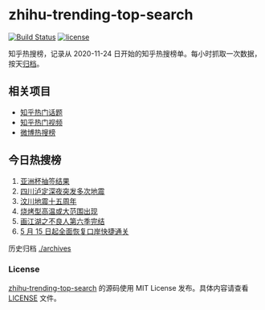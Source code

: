 # zhihu-trending-top-search

[![Build Status](https://github.com/justjavac/zhihu-trending-top-search/workflows/ci/badge.svg?branch=main)](https://github.com/justjavac/zhihu-trending-top-search/actions)
[![license](https://img.shields.io/github/license/justjavac/zhihu-trending-top-search)](https://github.com/justjavac/zhihu-trending-top-search/blob/main/LICENSE)

知乎热搜榜，记录从 2020-11-24 日开始的知乎热搜榜单。每小时抓取一次数据，按天[归档](./archives)。

## 相关项目

- [知乎热门话题](https://github.com/justjavac/zhihu-trending-hot-questions)
- [知乎热门视频](https://github.com/justjavac/zhihu-trending-hot-video)
- [微博热搜榜](https://github.com/justjavac/weibo-trending-hot-search)

## 今日热搜榜

<!-- BEGIN -->
<!-- 最后更新时间 Fri May 12 2023 16:08:58 GMT+0800 (China Standard Time) -->

1. [亚洲杯抽签结果](https://www.zhihu.com/search?q=%E4%BA%9A%E6%B4%B2%E6%9D%AF%E6%8A%BD%E7%AD%BE%E7%BB%93%E6%9E%9C)
1. [四川泸定深夜突发多次地震](https://www.zhihu.com/search?q=%E5%9B%9B%E5%B7%9D%E6%B3%B8%E5%AE%9A%E6%B7%B1%E5%A4%9C%E7%AA%81%E5%8F%91%E5%A4%9A%E6%AC%A1%E5%9C%B0%E9%9C%87)
1. [汶川地震十五周年](https://www.zhihu.com/search?q=%E6%B1%B6%E5%B7%9D%E5%9C%B0%E9%9C%87%E5%8D%81%E4%BA%94%E5%91%A8%E5%B9%B4)
1. [烧烤型高温或大范围出现](https://www.zhihu.com/search?q=%E7%83%A7%E7%83%A4%E5%9E%8B%E9%AB%98%E6%B8%A9%E6%88%96%E5%A4%A7%E8%8C%83%E5%9B%B4%E5%87%BA%E7%8E%B0)
1. [画江湖之不良人第六季完结](https://www.zhihu.com/search?q=%E7%94%BB%E6%B1%9F%E6%B9%96%E4%B9%8B%E4%B8%8D%E8%89%AF%E4%BA%BA%E7%AC%AC%E5%85%AD%E5%AD%A3%E5%AE%8C%E7%BB%93)
1. [5 月 15 日起全面恢复口岸快捷通关](https://www.zhihu.com/search?q=5%20%E6%9C%88%2015%20%E6%97%A5%E8%B5%B7%E5%85%A8%E9%9D%A2%E6%81%A2%E5%A4%8D%E5%8F%A3%E5%B2%B8%E5%BF%AB%E6%8D%B7%E9%80%9A%E5%85%B3)

<!-- END -->

历史归档 [./archives](./archives)

### License

[zhihu-trending-top-search](https://github.com/justjavac/zhihu-trending-top-search) 的源码使用 MIT License
发布。具体内容请查看 [LICENSE](./LICENSE) 文件。

